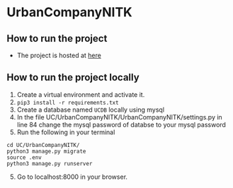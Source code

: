 # UrbanCompanyNITK
## How to run the project
- The project is hosted at [here](https://urbancompany-nitk.herokuapp.com/)

## How to run the project locally
1. Create a virtual environment and activate it.
2. `pip3 install -r requirements.txt`
3. Create a database named `UCDB` locally using mysql
4. In the file UC/UrbanCompanyNITK/UrbanCompanyNITK/settings.py in line 84 change the mysql password of databse to your mysql password
5. Run the following in your terminal
```
cd UC/UrbanCompanyNITK/
python3 manage.py migrate
source .env
python3 manage.py runserver
```
5. Go to localhost:8000 in your browser.
